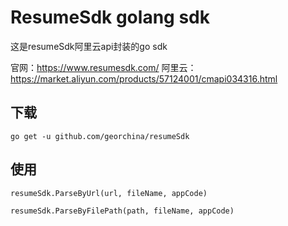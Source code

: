 # ResumeSdk golang sdk
这是resumeSdk阿里云api封装的go sdk

官网：https://www.resumesdk.com/
阿里云：https://market.aliyun.com/products/57124001/cmapi034316.html

## 下载
```go get -u github.com/georchina/resumeSdk```

## 使用
```resumeSdk.ParseByUrl(url, fileName, appCode)```

```resumeSdk.ParseByFilePath(path, fileName, appCode)```